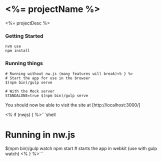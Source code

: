 # <%= projectName %>
<%= projectDesc %>

### Getting Started
```shell
nvm use
npm install
```

### Running things
```shell<% if (nwjs) { %>
# Running without nw.js (many features will break)<% } %>
# Start the app for use in the browser
$(npm bin)/gulp serve

# With the Mock server
STANDALONE=true $(npm bin)/gulp serve
```

You should now be able to visit the site at [http://localhost:3000/]

<% if (nwjs) { %>```shell
# Running in nw.js
$(npm bin)/gulp watch
npm start # starts the app in webkit (use with gulp watch)
<% } %>```
